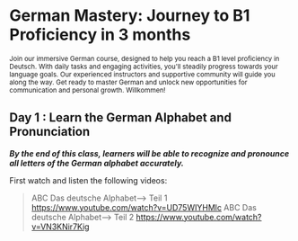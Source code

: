 # **German Mastery: Journey to B1 Proficiency in 3 months**
<sub>Join our immersive German course, designed to help you reach a B1 level proficiency in Deutsch. With daily tasks and engaging activities, you'll steadily progress towards your language goals. Our experienced instructors and supportive community will guide you along the way. Get ready to master German and unlock new opportunities for communication and personal growth. Willkommen!

  
## Day 1 : Learn the German Alphabet and Pronunciation 
***By the end of this class, learners will be able to recognize and pronounce all letters of the German alphabet accurately.***

  First watch and listen the following videos: 
  
  > ABC Das deutsche Alphabet--> Teil 1 https://www.youtube.com/watch?v=UD75WIYHMlc
  > ABC Das deutsche Alphabet--> Teil 2 https://www.youtube.com/watch?v=VN3KNir7Kig
